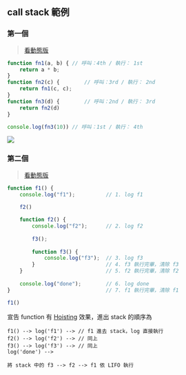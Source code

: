 ## call stack 範例
### 第一個
>[看動態版](http://latentflip.com/loupe/?code=ZnVuY3Rpb24gZm4xKGEsIGIpIHsgCglyZXR1cm4gYSAqIGI7Cn0KZnVuY3Rpb24gZm4yKGMpIHsJCglyZXR1cm4gZm4xKGMsIGMpOwp9CmZ1bmN0aW9uIGZuMyhkKSB7CglyZXR1cm4gZm4yKGQpCn0KCmNvbnNvbGUubG9nKGZuMygxMCkp!!!PGJ1dHRvbj5DbGljayBtZSE8L2J1dHRvbj4%3D)
```js
function fn1(a, b) { // 呼叫：4th / 執行： 1st
	return a * b;
}
function fn2(c) {		 // 呼叫：3rd / 執行： 2nd
	return fn1(c, c);
}
function fn3(d) {		 // 呼叫：2nd / 執行： 3rd
	return fn2(d)
}

console.log(fn3(10)) // 呼叫：1st / 執行： 4th
```
![](https://i.imgur.com/kEmgNWJ.png)
### 第二個
>[看動態版](http://latentflip.com/loupe/?code=ZnVuY3Rpb24gZjEoKSB7Cgljb25zb2xlLmxvZygiZjEiKTsKCQoJZjIoKQoKCWZ1bmN0aW9uIGYyKCkgewoJCWNvbnNvbGUubG9nKCJmMiIpOwkKCQlmMygpOwkJCQoJCQoJCWZ1bmN0aW9uIGYzKCkgewkJCQoJCQljb25zb2xlLmxvZygiZjMiKTsKCQl9CQkJCQkKCX0JCQkJCQkKCQkJCQkJCQkKCWNvbnNvbGUubG9nKCJkb25lIik7CQp9CQkJCQkJCgpmMSgp!!!PGJ1dHRvbj5DbGljayBtZSE8L2J1dHRvbj4%3D)
```js
function f1() {
	console.log("f1");			// 1. log f1
	
	f2()

	function f2() {
		console.log("f2");		// 2. log f2
		
		f3();			
		
		function f3() {			
			console.log("f3");	// 3. log f3
		}						// 4. f3 執行完畢，清除 f3
	}							// 5. f2 執行完畢，清除 f2
								
	console.log("done");		// 6. log done 
}								// 7. f1 執行完畢，清除 f1

f1()
```

宣告 function 有 [Hoisting](Hoisting.md) 效果，進出 stack 的順序為
```
f1() --> log('f1') --> // f1 進去 stack，log 直接執行
f2() --> log('f2') --> // 同上
f3() --> log('f3') --> // 同上
log('done')	-->

將 stack 中的 f3 --> f2 --> f1 依 LIFO 執行
```